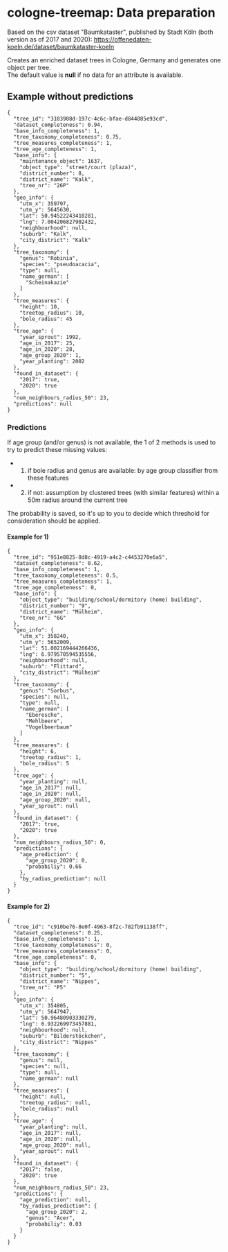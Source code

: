 # cologne-treemap: Data preparation

Based on the csv dataset "Baumkataster", published by Stadt Köln (both version as of 2017 and 2020):
https://offenedaten-koeln.de/dataset/baumkataster-koeln


Creates an enriched dataset trees in Cologne, Germany and generates one object per tree.    
The default value is **null** if no data for an attribute is available.


## Example without predictions
```
{
  "tree_id": "3103908d-197c-4c6c-bfae-d844085e93cd",
  "dataset_completeness": 0.94,
  "base_info_completeness": 1,
  "tree_taxonomy_completeness": 0.75,
  "tree_measures_completeness": 1,
  "tree_age_completeness": 1,
  "base_info": {
    "maintenance_object": 1637,
    "object_type": "street/court (plaza)",
    "district_number": 8,
    "district_name": "Kalk",
    "tree_nr": "26P"
  },
  "geo_info": {
    "utm_x": 359797,
    "utm_y": 5645630,
    "lat": 50.94522243410281,
    "lng": 7.004206827902432,
    "neighbourhood": null,
    "suburb": "Kalk",
    "city_district": "Kalk"
  },
  "tree_taxonomy": {
    "genus": "Robinia",
    "species": "pseudoacacia",
    "type": null,
    "name_german": [
      "Scheinakazie"
    ]
  },
  "tree_measures": {
    "height": 10,
    "treetop_radius": 10,
    "bole_radius": 45
  },
  "tree_age": {
    "year_sprout": 1992,
    "age_in_2017": 25,
    "age_in_2020": 28,
    "age_group_2020": 1,
    "year_planting": 2002
  },
  "found_in_dataset": {
    "2017": true,
    "2020": true
  },
  "num_neighbours_radius_50": 23,
  "predictions": null
}
```

### Predictions
If age group (and/or genus) is not available, the 1 of 2 methods is used to try to predict these missing values:
- 1) if bole radius and genus are available: by age group classifier from these features
- 2) if not: assumption by clustered trees (with similar features) within a 50m radius around the current tree

The probability is saved, so it's up to you to decide which threshold for consideration should be applied.

#### Example for 1)
```
{
  "tree_id": "951e8825-8d8c-4919-a4c2-c4453270e6a5",
  "dataset_completeness": 0.62,
  "base_info_completeness": 1,
  "tree_taxonomy_completeness": 0.5,
  "tree_measures_completeness": 1,
  "tree_age_completeness": 0,
  "base_info": {
    "object_type": "building/school/dormitory (home) building",
    "district_number": "9",
    "district_name": "Mülheim",
    "tree_nr": "6G"
  },
  "geo_info": {
    "utm_x": 358240,
    "utm_y": 5652009,
    "lat": 51.002169444266436,
    "lng": 6.979570594535556,
    "neighbourhood": null,
    "suburb": "Flittard",
    "city_district": "Mülheim"
  },
  "tree_taxonomy": {
    "genus": "Sorbus",
    "species": null,
    "type": null,
    "name_german": [
      "Eberesche",
      "Mehlbeere",
      "Vogelbeerbaum"
    ]
  },
  "tree_measures": {
    "height": 6,
    "treetop_radius": 1,
    "bole_radius": 5
  },
  "tree_age": {
    "year_planting": null,
    "age_in_2017": null,
    "age_in_2020": null,
    "age_group_2020": null,
    "year_sprout": null
  },
  "found_in_dataset": {
    "2017": true,
    "2020": true
  },
  "num_neighbours_radius_50": 0,
  "predictions": {
    "age_prediction": {
      "age_group_2020": 0,
      "probabiliy": 0.66
    },
    "by_radius_prediction": null
  }
}
```

#### Example for 2)
```
{
  "tree_id": "c910be76-8e0f-4963-8f2c-782fb91138ff",
  "dataset_completeness": 0.25,
  "base_info_completeness": 1,
  "tree_taxonomy_completeness": 0,
  "tree_measures_completeness": 0,
  "tree_age_completeness": 0,
  "base_info": {
    "object_type": "building/school/dormitory (home) building",
    "district_number": "5",
    "district_name": "Nippes",
    "tree_nr": "P5"
  },
  "geo_info": {
    "utm_x": 354805,
    "utm_y": 5647947,
    "lat": 50.96480903330279,
    "lng": 6.932269973457881,
    "neighbourhood": null,
    "suburb": "Bilderstöckchen",
    "city_district": "Nippes"
  },
  "tree_taxonomy": {
    "genus": null,
    "species": null,
    "type": null,
    "name_german": null
  },
  "tree_measures": {
    "height": null,
    "treetop_radius": null,
    "bole_radius": null
  },
  "tree_age": {
    "year_planting": null,
    "age_in_2017": null,
    "age_in_2020": null,
    "age_group_2020": null,
    "year_sprout": null
  },
  "found_in_dataset": {
    "2017": false,
    "2020": true
  },
  "num_neighbours_radius_50": 23,
  "predictions": {
    "age_prediction": null,
    "by_radius_prediction": {
      "age_group_2020": 2,
      "genus": "Acer",
      "probabiliy": 0.03
    }
  }
}
```